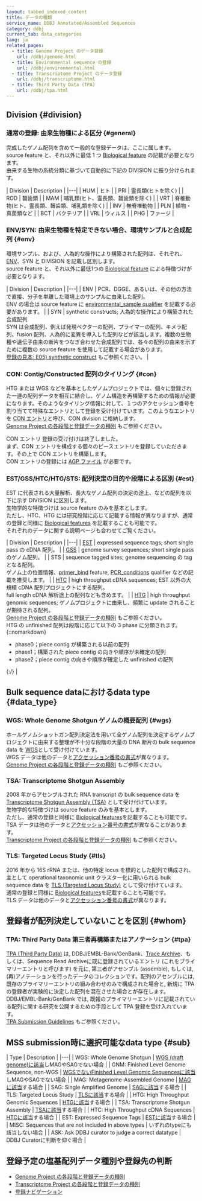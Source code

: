 ```yaml
---
layout: tabbed_indexed_content
title: データの種類
service_name: DDBJ Annotated/Assembled Sequences
category: ddbj
current_tab: data_categories
lang: ja
related_pages:
  - title: Genome Project のデータ登録
    url: /ddbj/genome.html
  - title: Environmental sequence の登録
    url: /ddbj/environmental.html
  - title: Transcriptome Project のデータ登録
    url: /ddbj/transcriptome.html
  - title: Third Party Data (TPA)
    url: /ddbj/tpa.html
---
```


## Division  {#division}

### 通常の登録: 由来生物種による区分  {#general}

完成したゲノム配列を含めて一般的な登録データは、ここに属します。  
source feature と、それ以外に最低 1 つ [Biological feature](/ddbj/file-format.html#biological_feature) の記載が必要となります。  
由来する生物の系統分類に基づいて自動的に下記の DIVISION に振り分けられます。

| Division | Description             |
|---|
| HUM      | ヒト                      |
| PRI      | 霊長類(ヒトを除く)              |
| ROD      | 齧歯類                     |
| MAM      | 哺乳類(ヒト、霊長類、齧歯類を除く)      |
| VRT      | 脊椎動物(ヒト、霊長類、齧歯類、哺乳類を除く) |
| INV      | 無脊椎動物                   |
| PLN      | 植物・真菌類など                |
| BCT      | バクテリア                   |
| VRL      | ウィルス                    |
| PHG      | ファージ                    |

### ENV/SYN: 由来生物種を特定できない場合、環境サンプルと合成配列  {#env}

環境サンプル、および、人為的な操作により構築された配列は、それぞれ、[ENV](/ddbj/env.html)、SYN と DIVISION を記載し区別します。  
source feature と、それ以外に最低1つの [Biological feature](/ddbj/file-format.html#biological_feature) による特徴づけが必要となります。

|  Division  |  Description  |
|---|
|  ENV  |  PCR、DGGE、あるいは、その他の方法で直接、分子を単離した環境上のサンプルに由来した配列。<br/> ENV の場合は source feature に [environmental_sample qualifier](/ddbj/qualifiers.html#environmental_sample) を記載する必要があります。  |
|  SYN  |  synthetic constructs; 人為的な操作により構築された合成配列<br/>SYN は合成配列、例えば発現ベクターの配列、プライマーの配列、キメラ配列、fusion 配列、人為的に変異を導入した配列などが該当します。複数の生物種や遺伝子由来の断片をつなぎ合わせた合成配列では、各々の配列の由来を示すために複数の source feature を使用して記載する場合があります。<br/>[登録の見本; E05) synthetic construct](/ddbj/example.html#E05) もご参照ください。  |

### CON: Contig/Constructed 配列のタイリング  {#con}

HTG または WGS などを基本としたゲノムプロジェクトでは、個々に登録された一連の配列データを相互に結合し、ゲノム構造を再構築するための情報が必要になります。そのようなタイリング情報に対して、１つのアクセッション番号を割り当てて特殊なエントリとして登録を受け付けています。このようなエントリを [CON エントリ](/ddbj/con.html)と呼び、CON division に格納します。  
[Genome Project の各段階と登録データの種別](/ddbj/genome.html) もご参照ください。

<span class="red">CON エントリ 登録の受け付けは終了しました。</span>  
まず、CON エントリを構成する個々のピースエントリを登録していただきます。その上で CON エントリを構築します。  
CON エントリの登録には [AGP ファイル](/ddbj/file-format.html#agp) が必要です。

### EST/GSS/HTC/HTG/STS: 配列決定の目的や段階による区別  {#est}

EST に代表される大量解析、長大なゲノム配列の決定の途上、などの配列を以下に示す DIVISION に区別します。  
生物学的な特徴づけは source feature のみを基本とします。  
ただし、HTC、HTG には研究段階に応じて記載する情報が異なりますが、通常の登録と同様に [Biological features](/ddbj/file-format.html#biological_feature) を記載することも可能です。  
それぞれのデータに関する説明ページも合わせてご覧ください。

|  Division  |  Description  |
|---|
|  [EST](/ddbj/est.html)  |  expressed sequence tags; short single pass の cDNA 配列。  |
|  [GSS](/ddbj/gss.html)  |  genome survey sequences; short single pass のゲノム配列。  |
|  STS  |  sequence tagged sites; genome sequencing の tag となる配列。<br/>ゲノム上の位置情報、[primer_bind](/ddbj/features.html#primer_bind)  feature, [PCR_conditions](/ddbj/qualifiers.html#PCR_conditions)  qualifier などの記載を推奨します。  |
|  [HTC](/ddbj/htc.html)  |  high throughput cDNA sequences; EST 以外の大規模 cDNA 配列プロジェクトにする配列。<br/> full length cDNA 解析途上の配列なども含めます。  |
|  [HTG](/ddbj/htg.html)  |  high throughput genomic sequences; ゲノムプロジェクトに由来し、頻繁に update されることが期待される配列。<br/> [Genome Project の各段階と登録データの種別](/ddbj/genome.html) もご参照ください。<br/>HTG の unfinished 配列は段階に応じて以下の 3 phase に分類されます。{::nomarkdown}<ul><li>phase0；piece contig が構築される以前の配列</li><li>phase1；構築された piece contig の向きや順序が未確定の配列</li><li>phase2；piece contig の向きや順序が確定した unfinished の配列</li></ul>{:/}  |

## Bulk sequence dataにおけるdata type  {#data_type}

### WGS: Whole Genome Shotgun ゲノムの概要配列  {#wgs}

ホールゲノムショットガン配列決定法を用いて全ゲノム配列を決定するゲノムプロジェクトに由来する整理が不十分な段階の大量の DNA 断片の bulk sequence data を [WGS](/ddbj/wgs.html)として受け付けています。  
WGS データは他のデータと[アクセッション番号の書式](/ddbj/flat-file.html#Accession)が異なります。  
[Genome Project の各段階と登録データの種別](/ddbj/genome.html) もご参照ください。

### TSA: Transcriptome Shotgun Assembly

2008 年からアセンブルされた RNA transcript の bulk sequence data を [Transcriptome Shotgun Assembly (TSA)](/ddbj/tsa.html) として受け付けています。  
生物学的な特徴づけは source feature のみを基本とします。  
ただし、通常の登録と同様に [Biological features](/ddbj/file-format.html#biological_feature)を記載することも可能です。  
TSA データは他のデータと[アクセッション番号の書式](/ddbj/flat-file.html#Accession)が異なることがあります。  
[Transcriptome Project の各段階と登録データの種別](/ddbj/transcriptome.html) もご参照ください。

### TLS: Targeted Locus Study  {#tls}

2016 年から 16S rRNA または、他の特定 locus を標的とした配列で構成され、主として operational taxonomic unit クラスター化に用いられる bulk sequence data を [TLS (Targeted Locus Study)](/ddbj/tls.html) として受け付けています。  
通常の登録と同様に [Biological features](/ddbj/file-format.html#biological_feature)を記載することも可能です。  
TLS データは他のデータと[アクセッション番号の書式](/ddbj/flat-file.html#Accession)が異なります。

## 登録者が配列決定していないことを区別  {#whom}

### TPA: Third Party Data 第三者再構築またはアノテーション  {#tpa}

[TPA (Third Party Data)](/ddbj/tpa.html) は, DDBJ/EMBL-Bank/GenBank、[Trace Archive](https://www.ncbi.nlm.nih.gov/Traces/trace.cgi)、もしくは、Sequence Read Archiveに既に登録されているエントリ (これをプライマリーエントリと呼びます) を元に, 第三者がアセンブル (assemble), もしくは, (再)アノテーションを行ったデータのコレクションです。配列のアセンブルには, 既存のプライマリーエントリの組み合わせのみで構成された場合と, 新規に TPA の登録者が実験的に決定した配列を混在させた場合とが存在します。DDBJ/EMBL-Bank/GenBank では, 既報のプライマリーエントリに記載されている配列に関する研究を公開するための手段として TPA 登録を受け入れています。  
[TPA Submission Guidelines](/ddbj/tpa-table.html) もご参照ください。

## MSS submission時に選択可能なdata type  {#sub}

| Type | Description |
|---|
| WGS: Whole Genome Shotgun | [WGS (draft genome)に該当](/ddbj/wgs.html)しMAGやSAGでない場合 |
| GNM: Finished Level Genome Sequence, non-WGS | [WGSでないFinished Level Genomic Sequencesに該当](/ddbj/finished_level_genome.html)しMAGやSAGでない場合 |
| MAG: Metagenome-Assembled Genome | [MAGに該当](/ddbj/metagenome-assembly.html)する場合 |
| SAG: Single Amplified Genome | [SAGに該当](/ddbj/single-amplified-genome.html)する場合 |
| TLS: Targeted Locus Study | [TLSに該当](/ddbj/tls.html)する場合 |
| HTG: High Throughput Genomic Sequences | [HTGに該当](/ddbj/htg.html)する場合 |
| TSA: Transcriptome Shotgun Assembly | [TSAに該当](/ddbj/tsa.html)する場合 |
| HTC: High Throughput cDNA Sequences | [HTCに該当](/ddbj/htc.html)する場合 |
| EST: Expressed Sequence Tags | [ESTに該当](/ddbj/est.html)する場合 |
| MISC: Sequences that are not included in above types | いずれのtypeにも該当しない場合 |
| ASK: Ask DDBJ curator to judge a correct datatype | DDBJ Curatorに判断を仰ぐ場合 |

## 登録予定の塩基配列データ種別や登録先の判断

  - [Genome Project の各段階と登録データの種別](/ddbj/genome.html)
  - [Transcriptome Project の各段階と登録データの種別](/ddbj/transcriptome.html)
  - [登録ナビゲーション](/submission-navigation.html)

